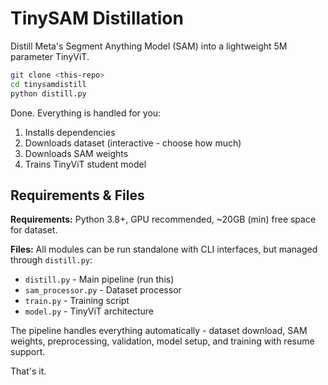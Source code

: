 # TinySAM Distillation

Distill Meta's Segment Anything Model (SAM) into a lightweight 5M parameter TinyViT.

```bash
git clone <this-repo>
cd tinysamdistill
python distill.py
```

Done. Everything is handled for you:

1. Installs dependencies
2. Downloads dataset (interactive - choose how much)
3. Downloads SAM weights
4. Trains TinyViT student model

## Requirements & Files

**Requirements:** Python 3.8+, GPU recommended, ~20GB (min) free space for dataset.

**Files:** All modules can be run standalone with CLI interfaces, but managed through `distill.py`:

- `distill.py` - Main pipeline (run this)
- `sam_processor.py` - Dataset processor
- `train.py` - Training script
- `model.py` - TinyViT architecture

The pipeline handles everything automatically - dataset download, SAM weights, preprocessing, validation, model setup, and training with resume support.

That's it.

